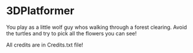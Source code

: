 # 3DPlatformer

You play as a little wolf guy whos walking through a forest clearing. 
Avoid the turtles and try to pick all the flowers you can see!

All credits are in Credits.txt file!